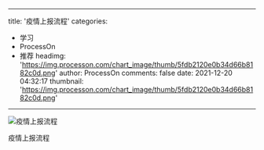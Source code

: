 
---
title: '疫情上报流程'
categories: 
 - 学习
 - ProcessOn
 - 推荐
headimg: 'https://img.processon.com/chart_image/thumb/5fdb2120e0b34d66b8182c0d.png'
author: ProcessOn
comments: false
date: 2021-12-20 04:32:17
thumbnail: 'https://img.processon.com/chart_image/thumb/5fdb2120e0b34d66b8182c0d.png'
---

<div>   
<img class="thumb" alt="疫情上报流程" src="https://img.processon.com/chart_image/thumb/5fdb2120e0b34d66b8182c0d.png" referrerpolicy="no-referrer">
<p>疫情上报流程</p>  
</div>
            